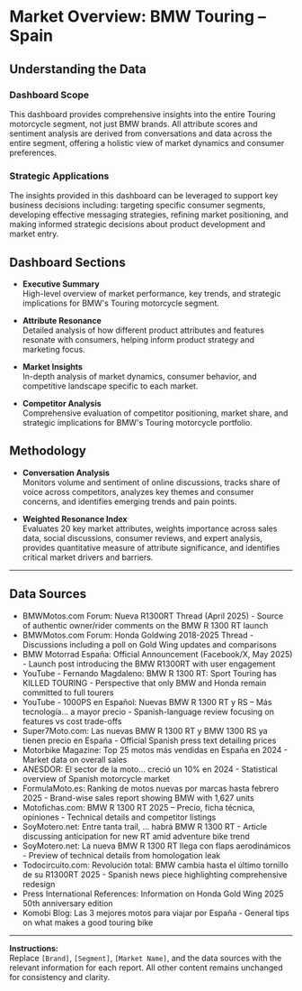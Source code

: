# Market Overview: BMW Touring – Spain

## Understanding the Data

### Dashboard Scope
This dashboard provides comprehensive insights into the entire Touring motorcycle segment, not just BMW brands. All attribute scores and sentiment analysis are derived from conversations and data across the entire segment, offering a holistic view of market dynamics and consumer preferences.

### Strategic Applications
The insights provided in this dashboard can be leveraged to support key business decisions including: targeting specific consumer segments, developing effective messaging strategies, refining market positioning, and making informed strategic decisions about product development and market entry.

## Dashboard Sections

- **Executive Summary**  
  High-level overview of market performance, key trends, and strategic implications for BMW's Touring motorcycle segment.

- **Attribute Resonance**  
  Detailed analysis of how different product attributes and features resonate with consumers, helping inform product strategy and marketing focus.

- **Market Insights**  
  In-depth analysis of market dynamics, consumer behavior, and competitive landscape specific to each market.

- **Competitor Analysis**  
  Comprehensive evaluation of competitor positioning, market share, and strategic implications for BMW's Touring motorcycle portfolio.

## Methodology

- **Conversation Analysis**  
  Monitors volume and sentiment of online discussions, tracks share of voice across competitors, analyzes key themes and consumer concerns, and identifies emerging trends and pain points.

- **Weighted Resonance Index**  
  Evaluates 20 key market attributes, weights importance across sales data, social discussions, consumer reviews, and expert analysis, provides quantitative measure of attribute significance, and identifies critical market drivers and barriers.

---

## Data Sources

- BMWMotos.com Forum: Nueva R1300RT Thread (April 2025) - Source of authentic owner/rider comments on the BMW R 1300 RT launch
- BMWMotos.com Forum: Honda Goldwing 2018-2025 Thread - Discussions including a poll on Gold Wing updates and comparisons
- BMW Motorrad España: Official Announcement (Facebook/X, May 2025) - Launch post introducing the BMW R1300RT with user engagement
- YouTube - Fernando Magdaleno: BMW R 1300 RT: Sport Touring has KILLED TOURING - Perspective that only BMW and Honda remain committed to full tourers
- YouTube - 1000PS en Español: Nuevas BMW R 1300 RT y RS – Más tecnología… a mayor precio - Spanish-language review focusing on features vs cost trade-offs
- Super7Moto.com: Las nuevas BMW R 1300 RT y BMW 1300 RS ya tienen precio en España - Official Spanish press text detailing prices
- Motorbike Magazine: Top 25 motos más vendidas en España en 2024 - Market data on overall sales
- ANESDOR: El sector de la moto... creció un 10% en 2024 - Statistical overview of Spanish motorcycle market
- FormulaMoto.es: Ranking de motos nuevas por marcas hasta febrero 2025 - Brand-wise sales report showing BMW with 1,627 units
- Motofichas.com: BMW R 1300 RT 2025 – Precio, ficha técnica, opiniones - Technical details and competitor listings
- SoyMotero.net: Entre tanta trail, ... habrá BMW R 1300 RT - Article discussing anticipation for new RT amid adventure bike trend
- SoyMotero.net: La nueva BMW R 1300 RT llega con flaps aerodinámicos - Preview of technical details from homologation leak
- Todocircuito.com: Revolución total: BMW cambia hasta el último tornillo de su R1300RT 2025 - Spanish news piece highlighting comprehensive redesign
- Press International References: Information on Honda Gold Wing 2025 50th anniversary edition
- Komobi Blog: Las 3 mejores motos para viajar por España - General tips on what makes a good touring bike

---

**Instructions:**  
Replace `[Brand]`, `[Segment]`, `[Market Name]`, and the data sources with the relevant information for each report. All other content remains unchanged for consistency and clarity.